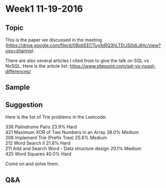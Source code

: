 # Week1 11-19-2016

## Topic
This is the paper we discussed in the meeting
(https://drive.google.com/file/d/0BxbEECTuylbRQ3hLTEtJS0dLdHc/view?usp=sharing).

There are also several articles I cited from to give the talk on SQL vs NoSQL.
Here is the article list:
https://www.sitepoint.com/sql-vs-nosql-differences/


## Sample
## Suggestion

Here is the list of Trie problems in the Leetcode:

336	Palindrome Pairs 	23.9%	Hard	
421	Maximum XOR of Two Numbers in an Array	38.0%	Medium	
208	Implement Trie (Prefix Tree) 	25.6%	Medium	
212	Word Search II	21.8%	Hard	
211	Add and Search Word - Data structure design	20.1%	Medium	
425	Word Squares 	40.0%	Hard	

Come on and solve them.
## Q&A
